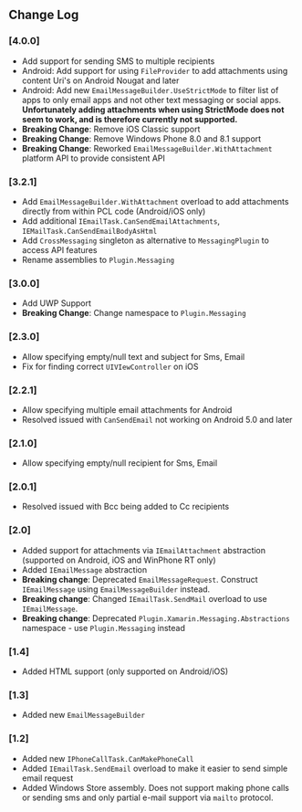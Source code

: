 ## Change Log ##

### [4.0.0] ###
- Add support for sending SMS to multiple recipients
- Android: Add support for using `FileProvider` to add attachments using content Uri's on Android Nougat and later
- Android: Add new `EmailMessageBuilder.UseStrictMode` to filter list of apps to only email apps and not other text messaging or social apps. **Unfortunately adding attachments when using StrictMode does not seem to work, and is therefore currently not supported.**
- **Breaking Change**: Remove iOS Classic support
- **Breaking Change**: Remove Windows Phone 8.0 and 8.1 support
- **Breaking Change**: Reworked `EmailMessageBuilder.WithAttachment` platform API to provide consistent API

### [3.2.1] ###
- Add `EmailMessageBuilder.WithAttachment` overload to add attachments directly from within PCL code (Android/iOS only)
- Add additional `IEmailTask.CanSendEmailAttachments`, `IEMailTask.CanSendEmailBodyAsHtml`
- Add `CrossMessaging` singleton as alternative to `MessagingPlugin` to access API features
- Rename assemblies to `Plugin.Messaging`

### [3.0.0] ###
- Add UWP Support
- **Breaking Change**: Change namespace to `Plugin.Messaging`

### [2.3.0] ###
- Allow specifying empty/null text and subject for Sms, Email
- Fix for finding correct `UIVIewController` on iOS

### [2.2.1] ###
- Allow specifying multiple email attachments for Android
- Resolved issued with `CanSendEmail` not working on Android 5.0 and later

### [2.1.0] ###
- Allow specifying empty/null recipient for Sms, Email

### [2.0.1] ###
- Resolved issued with Bcc being added to Cc recipients

### [2.0] ###
- Added support for attachments via `IEmailAttachment` abstraction (supported on Android, iOS and WinPhone RT only)
- Added `IEmailMessage` abstraction
- **Breaking change**: Deprecated `EmailMessageRequest`. Construct `IEmailMessage` using `EmailMessageBuilder` instead.
- **Breaking change**: Changed `IEmailTask.SendMail` overload to use `IEmailMessage`.
- **Breaking change**: Deprecated `Plugin.Xamarin.Messaging.Abstractions` namespace - use `Plugin.Messaging` instead

### [1.4] ###
- Added HTML support (only supported on Android/iOS)

### [1.3] ###
- Added new `EmailMessageBuilder`

### [1.2] ###
- Added new `IPhoneCallTask.CanMakePhoneCall`
- Added `IEmailTask.SendEmail` overload to make it easier to send simple email request
- Added Windows Store assembly. Does not support making phone calls or sending sms and only partial e-mail support via `mailto` protocol.
